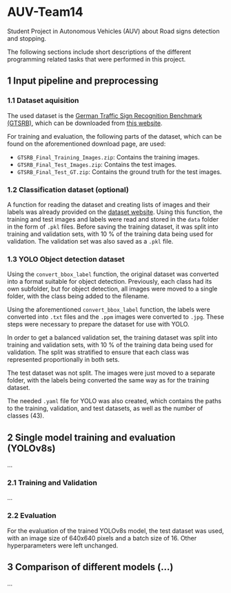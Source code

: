 # AUV-Team14

Student Project in Autonomous Vehicles (AUV) about Road signs detection and stopping.

The following sections include short descriptions of the different programming related tasks that were performed in this project.

## 1 Input pipeline and preprocessing

### 1.1 Dataset aquisition

The used dataset is the [German Traffic Sign Recognition Benchmark (GTSRB)](https://benchmark.ini.rub.de/gtsrb_dataset.html), which can be downloaded from [this website](https://sid.erda.dk/public/archives/daaeac0d7ce1152aea9b61d9f1e19370/published-archive.html).

For training and evaluation, the following parts of the dataset, which can be found on the aforementioned download page, are used:

- `GTSRB_Final_Training_Images.zip`: Contains the training images.
- `GTSRB_Final_Test_Images.zip`: Contains the test images.
- `GTSRB_Final_Test_GT.zip`: Contains the ground truth for the test images.

### 1.2 Classification dataset (optional)

A function for reading the dataset and creating lists of images and their labels was already provided on the [dataset website](https://benchmark.ini.rub.de/gtsrb_dataset.html). Using this function, the training and test images and labels were read and stored in the `data` folder in the form of `.pkl` files. Before saving the training dataset, it was split into training and validation sets, with 10 % of the training data being used for validation. The validation set was also saved as a `.pkl` file.

### 1.3 YOLO Object detection dataset

Using the `convert_bbox_label` function, the original dataset was converted into a format suitable for object detection. Previously, each class had its own subfolder, but for object detection, all images were moved to a single folder, with the class being added to the filename.

Using the aforementioned `convert_bbox_label` function, the labels were converted into `.txt` files and the `.ppm` images were converted to `.jpg`. These steps were necessary to prepare the dataset for use with YOLO.

In order to get a balanced validation set, the training dataset was split into training and validation sets, with 10 % of the training data being used for validation. The split was stratified to ensure that each class was represented proportionally in both sets.

The test dataset was not split. The images were just moved to a separate folder, with the labels being converted the same way as for the training dataset.

The needed `.yaml` file for YOLO was also created, which contains the paths to the training, validation, and test datasets, as well as the number of classes (43).

## 2 Single model training and evaluation (YOLOv8s)

...

### 2.1 Training and Validation

...

### 2.2 Evaluation

For the evaluation of the trained YOLOv8s model, the test dataset was used, with an image size of 640x640 pixels and a batch size of 16. Other hyperparameters were left unchanged.

## 3 Comparison of different models (...)

...
